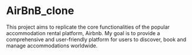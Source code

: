 # AirBnB_clone
This project aims to replicate the core functionalities of the popular accommodation rental platform, Airbnb. My goal is to provide a comprehensive and user-friendly platform for users to discover, book and manage accommodations worldwide.
